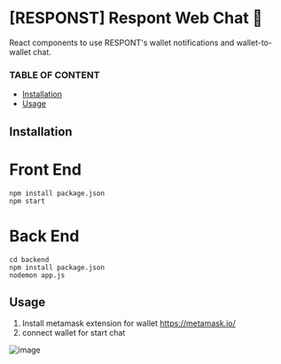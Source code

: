 # [RESPONST] Respont Web Chat 💬
React components to use RESPONT's wallet notifications and wallet-to-wallet chat.


### TABLE OF CONTENT
- [Installation](#Installation)
- [Usage](#Usage)

## Installation
<h1>Front End</h1>

```shell
npm install package.json
npm start
```

<h1>Back End</h1>

```shell
cd backend
npm install package.json
nodemon app.js
```

## Usage
1. Install metamask extension for wallet https://metamask.io/
2. connect wallet for start chat
<img src="https://media.discordapp.net/attachments/747842649892978861/1022034248934371338/unknown.png?width=329&height=277" alt="image" />
